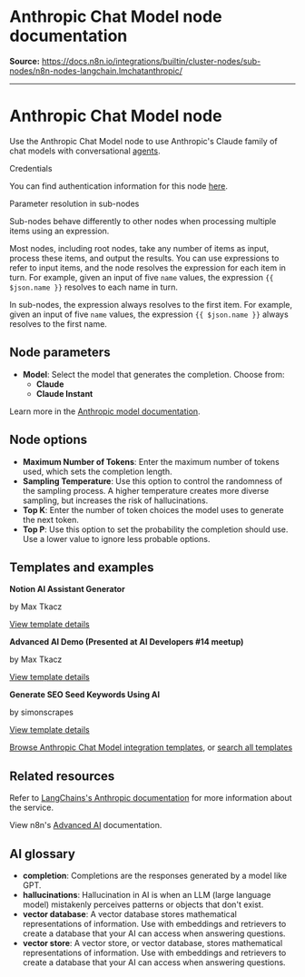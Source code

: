 # Anthropic Chat Model node documentation

**Source:** https://docs.n8n.io/integrations/builtin/cluster-nodes/sub-nodes/n8n-nodes-langchain.lmchatanthropic/

---

# Anthropic Chat Model node

Use the Anthropic Chat Model node to use Anthropic's Claude family of chat models with conversational [agents](../../../../../glossary/#ai-agent).

Credentials

You can find authentication information for this node [here](../../../credentials/anthropic/).

Parameter resolution in sub-nodes

Sub-nodes behave differently to other nodes when processing multiple items using an expression.

Most nodes, including root nodes, take any number of items as input, process these items, and output the results. You can use expressions to refer to input items, and the node resolves the expression for each item in turn. For example, given an input of five `name` values, the expression `{{ $json.name }}` resolves to each name in turn.

In sub-nodes, the expression always resolves to the first item. For example, given an input of five `name` values, the expression `{{ $json.name }}` always resolves to the first name.

## Node parameters

- **Model**: Select the model that generates the completion. Choose from:
  - **Claude**
  - **Claude Instant**

Learn more in the [Anthropic model documentation](https://docs.anthropic.com/claude/reference/selecting-a-model).

## Node options

- **Maximum Number of Tokens**: Enter the maximum number of tokens used, which sets the completion length.
- **Sampling Temperature**: Use this option to control the randomness of the sampling process. A higher temperature creates more diverse sampling, but increases the risk of hallucinations.
- **Top K**: Enter the number of token choices the model uses to generate the next token.
- **Top P**: Use this option to set the probability the completion should use. Use a lower value to ignore less probable options.

## Templates and examples

**Notion AI Assistant Generator**

by Max Tkacz

[View template details](https://n8n.io/workflows/2415-notion-ai-assistant-generator/)

**Advanced AI Demo (Presented at AI Developers #14 meetup)**

by Max Tkacz

[View template details](https://n8n.io/workflows/2358-advanced-ai-demo-presented-at-ai-developers-14-meetup/)

**Generate SEO Seed Keywords Using AI**

by simonscrapes

[View template details](https://n8n.io/workflows/2473-generate-seo-seed-keywords-using-ai/)

[Browse Anthropic Chat Model integration templates](https://n8n.io/integrations/anthropic-chat-model/), or [search all templates](https://n8n.io/workflows/)

## Related resources

Refer to [LangChains's Anthropic documentation](https://js.langchain.com/docs/integrations/chat/anthropic/) for more information about the service.

View n8n's [Advanced AI](../../../../../advanced-ai/) documentation.

## AI glossary

- **completion**: Completions are the responses generated by a model like GPT.
- **hallucinations**: Hallucination in AI is when an LLM (large language model) mistakenly perceives patterns or objects that don't exist.
- **vector database**: A vector database stores mathematical representations of information. Use with embeddings and retrievers to create a database that your AI can access when answering questions.
- **vector store**: A vector store, or vector database, stores mathematical representations of information. Use with embeddings and retrievers to create a database that your AI can access when answering questions.
